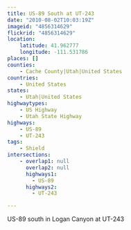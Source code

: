 ```yaml
---
title: US-89 South at UT-243
date: "2010-08-02T10:03:19Z"
imageid: "4856314629"
flickrid: "4856314629"
location:
    latitude: 41.962777
    longitude: -111.531786
places: []
counties:
    - Cache County|Utah|United States
countries:
    - United States
states:
    - Utah|United States
highwaytypes:
    - US Highway
    - Utah State Highway
highways:
    - US-89
    - UT-243
tags:
    - Shield
intersections:
    - overlap1: null
      overlap2: null
      highways1:
        - US-89
      highways2:
        - UT-243

---
```

US-89 south in Logan Canyon at UT-243